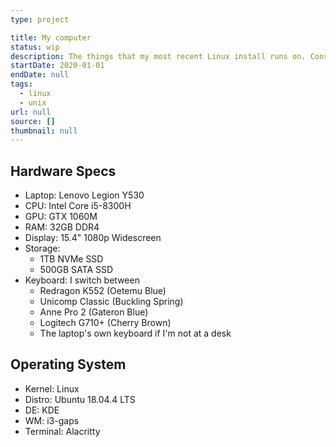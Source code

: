 ```yaml
---
type: project

title: My computer
status: wip
description: The things that my most recent Linux install runs on. Constantly updated.
startDate: 2020-01-01
endDate: null
tags:
  - linux
  - unix
url: null
source: []
thumbnail: null
---
```


## Hardware Specs

- Laptop: Lenovo Legion Y530
- CPU: Intel Core i5-8300H
- GPU: GTX 1060M
- RAM: 32GB DDR4
- Display: 15.4" 1080p Widescreen
- Storage:
  - 1TB NVMe SSD
  - 500GB SATA SSD
- Keyboard: I switch between
  - Redragon K552 (Oetemu Blue)
  - Unicomp Classic (Buckling Spring)
  - Anne Pro 2 (Gateron Blue)
  - Logitech G710+ (Cherry Brown)
  - The laptop's own keyboard if I'm not at a desk

## Operating System

- Kernel: Linux
- Distro: Ubuntu 18.04.4 LTS
- DE: KDE
- WM: i3-gaps
- Terminal: Alacritty
